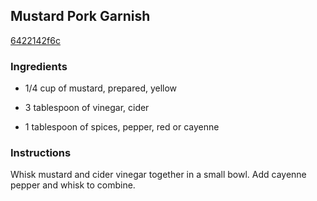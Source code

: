 ## Mustard Pork Garnish

[6422142f6c](http://allrecipes.com/recipe/mustard-pork-garnish/)

### Ingredients

 - 1/4 cup of mustard, prepared, yellow

 - 3 tablespoon of vinegar, cider

 - 1 tablespoon of spices, pepper, red or cayenne

### Instructions

Whisk mustard and cider vinegar together in a small bowl. Add cayenne pepper and whisk to combine.